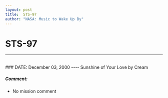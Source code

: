 ```yaml
---
layout: post
title:  STS-97
author: "NASA: Music to Wake Up By"
---
```


# STS-97
----
<br/>
### DATE: December 03, 2000
----
Sunshine of Your Love by Cream

##### Comment:
* No mission comment
